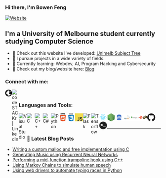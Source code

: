 ### Hi there, I'm Bowen Feng

[![Website](https://img.shields.io/website?label=bowenfeng.tech&style=for-the-badge&url=https%3A%2F%2Fbowenfeng.tech)](https://bowenfeng.tech)

## I'm a University of Melbourne student currently studying Computer Science

- 🔭 Check out this website I've developed: [Unimelb Subject Tree](https://unimelbtree.github.io/)
- 🌱 I pursue projects in a wide variety of fields.
- 👯 Currently learning: Webdev, AI, Program Hacking and Cybersecurity
- 🥅 Check out my blog/website here: [Blog](https://bowenfeng.tech)

### Connect with me:

[<img align="left" alt="https://bowenfeng.tech" width="22px" src="https://raw.githubusercontent.com/iconic/open-iconic/master/svg/globe.svg" />](https://bowenfeng.tech)
[<img align="left" alt="codeSTACKr | LinkedIn" width="22px" src="https://cdn.jsdelivr.net/npm/simple-icons@v3/icons/linkedin.svg" />](https://www.linkedin.com/in/bowen-feng-a52758213/)

<br />

### Languages and Tools:

<img align="left" alt="Visual Studio" width="26px" src="https://1000logos.net/wp-content/uploads/2020/08/Visual-Studio-Logo.png" />
<img align="left" alt="C" width="26px" src="https://upload.wikimedia.org/wikipedia/commons/1/19/C_Logo.png" />
<img align="left" alt="C++" width="26px" src="https://upload.wikimedia.org/wikipedia/commons/thumb/1/18/ISO_C%2B%2B_Logo.svg/1200px-ISO_C%2B%2B_Logo.svg.png" />
<img align="left" alt="C#" width="26px" src="https://seeklogo.com/images/C/c-sharp-c-logo-02F17714BA-seeklogo.com.png" />
<img align="left" alt="Python" width="26px" src="https://upload.wikimedia.org/wikipedia/commons/thumb/c/c3/Python-logo-notext.svg/1200px-Python-logo-notext.svg.png" />
<img align="left" alt="HTML5" width="26px" src="https://raw.githubusercontent.com/github/explore/80688e429a7d4ef2fca1e82350fe8e3517d3494d/topics/html/html.png" />
<img align="left" alt="CSS3" width="26px" src="https://raw.githubusercontent.com/github/explore/80688e429a7d4ef2fca1e82350fe8e3517d3494d/topics/css/css.png" />
<img align="left" alt="JavaScript" width="26px" src="https://raw.githubusercontent.com/github/explore/80688e429a7d4ef2fca1e82350fe8e3517d3494d/topics/javascript/javascript.png" />
<img align="left" alt="Flask" width="26px" src="https://www.seekpng.com/png/detail/875-8753366_flask-framework-logo-svg.png" />
<img align="left" alt="Tensorflow" width="26px" src="https://upload.wikimedia.org/wikipedia/commons/thumb/2/2d/Tensorflow_logo.svg/1200px-Tensorflow_logo.svg.png" />
<img align="left" alt="React" width="26px" src="https://raw.githubusercontent.com/github/explore/80688e429a7d4ef2fca1e82350fe8e3517d3494d/topics/react/react.png" />
<img align="left" alt="Node.js" width="26px" src="https://raw.githubusercontent.com/github/explore/80688e429a7d4ef2fca1e82350fe8e3517d3494d/topics/nodejs/nodejs.png" />
<img align="left" alt="SQL" width="26px" src="https://raw.githubusercontent.com/github/explore/80688e429a7d4ef2fca1e82350fe8e3517d3494d/topics/sql/sql.png" />
<img align="left" alt="MySQL" width="26px" src="https://raw.githubusercontent.com/github/explore/80688e429a7d4ef2fca1e82350fe8e3517d3494d/topics/mysql/mysql.png" />
<img align="left" alt="MongoDB" width="26px" src="https://raw.githubusercontent.com/github/explore/80688e429a7d4ef2fca1e82350fe8e3517d3494d/topics/mongodb/mongodb.png" />
<img align="left" alt="Git" width="26px" src="https://raw.githubusercontent.com/github/explore/80688e429a7d4ef2fca1e82350fe8e3517d3494d/topics/git/git.png" />
<img align="left" alt="GitHub" width="26px" src="https://raw.githubusercontent.com/github/explore/78df643247d429f6cc873026c0622819ad797942/topics/github/github.png" />
<img align="left" alt="Terminal" width="26px" src="https://raw.githubusercontent.com/github/explore/80688e429a7d4ef2fca1e82350fe8e3517d3494d/topics/terminal/terminal.png" />

<br />
<br />

---

### 📕 Latest Blog Posts
<!-- BLOG-POST-LIST:START -->
- [Writing a custom malloc and free implementation using C](https://www.bowenfeng.tech/projects/dynamic%20memory/2021/10/15/custom-malloc.html)
- [Generating Music using Recurrent Neural Networks](https://www.bowenfeng.tech/projects/ai/2021/09/29/musegen.html)
- [Performing a mid-function trampoline hook using C++](https://www.bowenfeng.tech/projects/reverse%20engineering/2020/05/13/midfunction-hooking.html)
- [Using Markov Chains to simulate human speech](https://www.bowenfeng.tech/projects/nlp/2020/01/17/markov-chatbot.html)
- [Using web drivers to automate typing races in Python](https://www.bowenfeng.tech/projects/web%20automation/2019/09/18/typeracer-hack.html)
<!-- BLOG-POST-LIST:END -->
